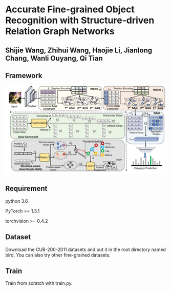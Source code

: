 # Accurate Fine-grained Object Recognition with Structure-driven Relation Graph Networks

## Shijie Wang, Zhihui Wang, Haojie Li, Jianlong Chang, Wanli Ouyang, Qi Tian

## Framework
![image](images/SRGN.png)

## Requirement
python 3.6

PyTorch >= 1.3.1

torchvision >= 0.4.2

## Dataset 
Download the CUB-200-2011 datasets and put it in the root directory named bird, You can also try other fine-grained datasets.

## Train
Train from scratch with train.py.
